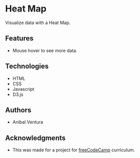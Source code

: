 # Heat Map

Visualize data with a Heat Map.

## Features

- Mouse hover to see more data.

## Technologies

- HTML
- CSS
- Javascript
- D3.js

## Authors

- Anibal Ventura

## Acknowledgments

- This was made for a project for [freeCodeCamp](https://www.freecodecamp.org/) curriculum.
